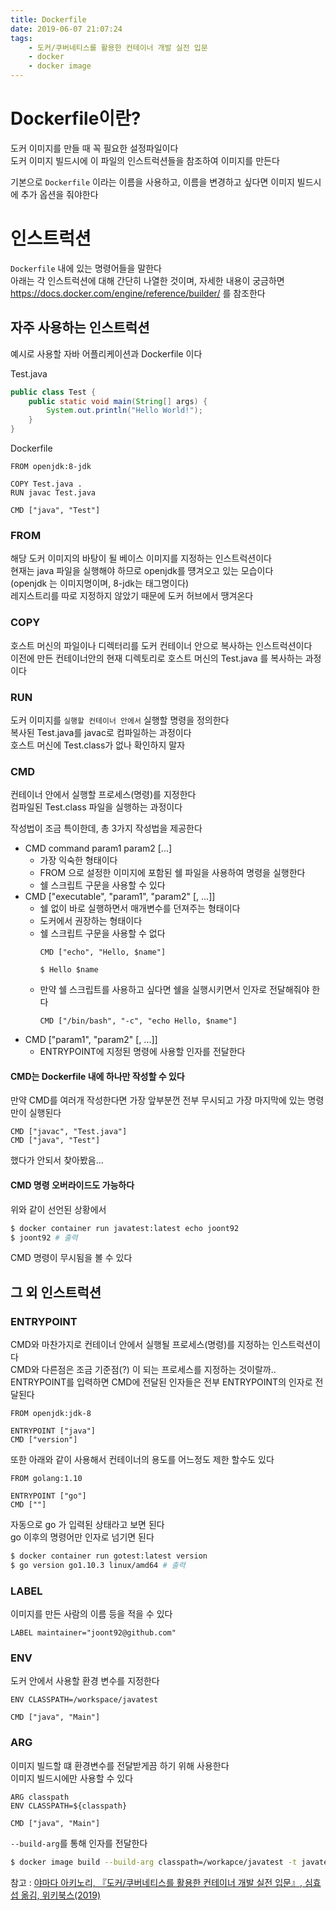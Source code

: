 ```yaml
---
title: Dockerfile
date: 2019-06-07 21:07:24
tags:
    - 도커/쿠버네티스를 활용한 컨테이너 개발 실전 입문
    - docker
    - docker image
---
```


# Dockerfile이란?
도커 이미지를 만들 때 꼭 필요한 설정파일이다  
도커 이미지 빌드시에 이 파일의 인스트럭션들을 참조하여 이미지를 만든다  

기본으로 `Dockerfile` 이라는 이름을 사용하고, 이름을 변경하고 싶다면 이미지 빌드시에 추가 옵션을 줘야한다

# 인스트럭션
`Dockerfile` 내에 있는 명령어들을 말한다  
아래는 각 인스트럭션에 대해 간단히 나열한 것이며, 자세한 내용이 궁금하면 <https://docs.docker.com/engine/reference/builder/> 를 참조한다  

## 자주 사용하는 인스트럭션
예시로 사용할 자바 어플리케이션과 Dockerfile 이다  

Test.java
```java
public class Test {
    public static void main(String[] args) {
        System.out.println("Hello World!");
    }
}
```

Dockerfile
```
FROM openjdk:8-jdk

COPY Test.java .
RUN javac Test.java

CMD ["java", "Test"]
```

### FROM
해당 도커 이미지의 바탕이 될 베이스 이미지를 지정하는 인스트럭션이다  
현재는 java 파일을 실행해야 하므로 openjdk를 떙겨오고 있는 모습이다  
(openjdk 는 이미지명이며, 8-jdk는 태그명이다)  
레지스트리를 따로 지정하지 않았기 때문에 도커 허브에서 땡겨온다  

### COPY
호스트 머신의 파일이나 디렉터리를 도커 컨테이너 안으로 복사하는 인스트럭션이다  
이전에 만든 컨테이너안의 현재 디렉토리로 호스트 머신의 Test.java 를 복사하는 과정이다  

### RUN
도커 이미지를 `실행할 컨테이너 안에서` 실행할 명령을 정의한다  
복사된 Test.java를 javac로 컴파일하는 과정이다  
호스트 머신에 Test.class가 없나 확인하지 말자  

### CMD
컨테이너 안에서 실행할 프로세스(명령)를 지정한다  
컴파일된 Test.class 파일을 실행하는 과정이다  

작성법이 조금 특이한데, 총 3가지 작성법을 제공한다  
- CMD command param1 param2 [...]
    - 가장 익숙한 형태이다  
    - FROM 으로 설정한 이미지에 포함된 쉘 파일을 사용하여 명령을 실행한다  
    - 쉘 스크립트 구문을 사용할 수 있다  
- CMD ["executable", "param1", "param2" [, ...]]
    - 쉘 없이 바로 실행하면서 매개변수를 던져주는 형태이다  
    - 도커에서 권장하는 형태이다
    - 쉘 스크립트 구문을 사용할 수 없다
        ```
        CMD ["echo", "Hello, $name"]

        $ Hello $name
        ```
    - 만약 쉘 스크립트를 사용하고 싶다면 쉘을 실행시키면서 인자로 전달해줘야 한다
        ```
        CMD ["/bin/bash", "-c", "echo Hello, $name"]
        ```
- CMD ["param1", "param2" [, ...]]
    - ENTRYPOINT에 지정된 명령에 사용할 인자를 전달한다

#### CMD는 Dockerfile 내에 하나만 작성할 수 있다
만약 CMD를 여러개 작성한다면 가장 앞부분껀 전부 무시되고 가장 마지막에 있는 명령만이 실행된다  
```
CMD ["javac", "Test.java"]
CMD ["java", "Test"]
```
했다가 안되서 찾아봤음...  

#### CMD 명령 오버라이드도 가능하다
위와 같이 선언된 상황에서 
```sh
$ docker container run javatest:latest echo joont92
$ joont92 # 출력
```
CMD 명령이 무시됨을 볼 수 있다  

## 그 외 인스트럭션
### ENTRYPOINT
CMD와 마찬가지로 컨테이너 안에서 실행될 프로세스(명령)를 지정하는 인스트럭션이다  
CMD와 다른점은 조금 기준점(?) 이 되는 프로세스를 지정하는 것이랄까..  
ENTRYPOINT를 입력하면 CMD에 전달된 인자들은 전부 ENTRYPOINT의 인자로 전달된다  
```
FROM openjdk:jdk-8

ENTRYPOINT ["java"]
CMD ["version"]
```

또한 아래와 같이 사용해서 컨테이너의 용도를 어느정도 제한 할수도 있다  
```
FROM golang:1.10

ENTRYPOINT ["go"]
CMD [""]
```

자동으로 go 가 입력된 상태라고 보면 된다  
go 이후의 명령어만 인자로 넘기면 된다  
```sh
$ docker container run gotest:latest version
$ go version go1.10.3 linux/amd64 # 출력
```

### LABEL
이미지를 만든 사람의 이름 등을 적을 수 있다  
```
LABEL maintainer="joont92@github.com"
```

### ENV
도커 안에서 사용할 환경 변수를 지정한다  
```
ENV CLASSPATH=/workspace/javatest

CMD ["java", "Main"]
```

### ARG
이미지 빌드할 떄 환경변수를 전달받게끔 하기 위해 사용한다  
이미지 빌드시에만 사용할 수 있다  
```
ARG classpath
ENV CLASSPATH=${classpath}

CMD ["java", "Main"]
```

`--build-arg`를 통해 인자를 전달한다  
```sh
$ docker image build --build-arg classpath=/workapce/javatest -t javatest:latest .
```

참고 : [야마다 아키노리, 『도커/쿠버네티스를 활용한 컨테이너 개발 실전 입문』, 심효섭 옮김, 위키북스(2019)](http://www.kyobobook.co.kr/product/detailViewKor.laf?ejkGb=KOR&mallGb=KOR&barcode=9791158391447&orderClick=LEA&Kc=)

<!-- more -->